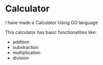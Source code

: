 # Calculator
I have made a Calculator Using GO language 

This calculator has basic functionalities like:
- addition
- substraction
- multiplication
- division